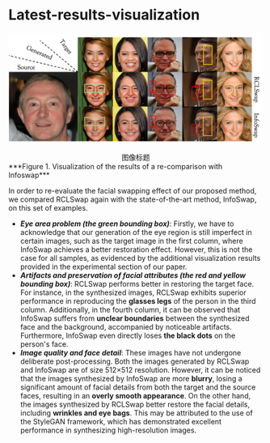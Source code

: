 # Latest-results-visualization
![Upper](/title-upper-comp.png "Visualization of the results of a re-comparison with Infoswap")
<div align="center">图像标题</div>
***Figure 1. Visualization of the results of a re-comparison with Infoswap***

In order to re-evaluate the facial swapping effect of our proposed method, we compared RCLSwap again with the state-of-the-art method, InfoSwap, on this set of examples. 
- ***Eye area problem (the green bounding box)***: Firstly, we have to acknowledge that our generation of the eye region is still imperfect in certain images, such as the target image in the first column, where InfoSwap achieves a better restoration effect. However, this is not the case for all samples, as evidenced by the additional visualization results provided in the experimental section of our paper.
- ***Artifacts and preservation of facial attributes (the red and yellow bounding box)***: RCLSwap performs better in restoring the target face. For instance, in the synthesized images, RCLSwap exhibits superior performance in reproducing the **glasses legs** of the person in the third column. Additionally, in the fourth column, it can be observed that InfoSwap suffers from **unclear boundaries** between the synthesized face and the background, accompanied by noticeable artifacts. Furthermore, InfoSwap even directly loses **the black dots** on the person's face.
- ***Image quality and face detail***: These images have not undergone deliberate post-processing. Both the images generated by RCLSwap and InfoSwap are of size 512×512 resolution. However, it can be noticed that the images synthesized by InfoSwap are more **blurry**, losing a significant amount of facial details from both the target and the source faces, resulting in an **overly smooth appearance**. On the other hand, the images synthesized by RCLSwap better restore the facial details, including **wrinkles and eye bags**. This may be attributed to the use of the StyleGAN framework, which has demonstrated excellent performance in synthesizing high-resolution images.
